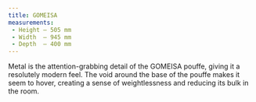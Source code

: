```yaml
---
title: GOMEISA
measurements:
 - Height — 505 mm
 - Width  — 945 mm
 - Depth  — 400 mm
---
```


Metal is the attention-grabbing detail of the GOMEISA pouffe, giving it a resolutely modern feel. The void around the base of the pouffe makes it seem to hover, creating a sense of weightlessness and reducing its bulk in the room.
